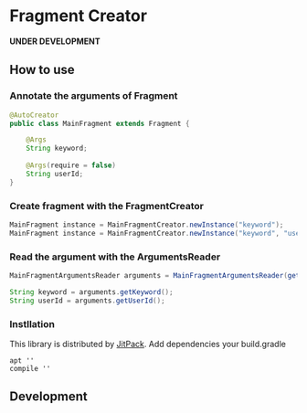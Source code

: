 # Fragment Creator

__UNDER DEVELOPMENT__

## How to use

### Annotate the arguments of Fragment

```java
@AutoCreator
public class MainFragment extends Fragment {

    @Args
    String keyword;
    
    @Args(require = false)
    String userId; 
}
```

### Create fragment with the FragmentCreator

```java
MainFragment instance = MainFragmentCreator.newInstance("keyword");
MainFragment instance = MainFragmentCreator.newInstance("keyword", "user_id");
```

### Read the argument with the ArgumentsReader

```java
MainFragmentArgumentsReader arguments = MainFragmentArgumentsReader(getArguments());

String keyword = arguments.getKeyword();
String userId = arguments.getUserId();
```

### Instllation

This library is distributed by [JitPack](https://jitpack.io/). Add dependencies your build.gradle

```
apt ''
compile ''
```

## Development


